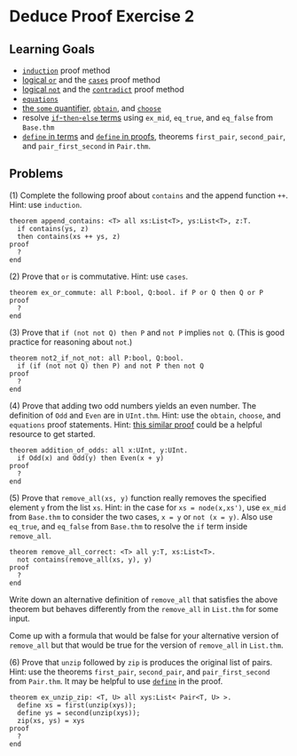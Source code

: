 # Deduce Proof Exercise 2


## Learning Goals

* [`induction`](https://jsiek.github.io/deduce/pages/reference.html#induction) proof method
* [logical `or`](https://jsiek.github.io/deduce/pages/reference.html#or-logical-disjunction) and the [`cases`](https://jsiek.github.io/deduce/pages/reference.html#cases-disjunction-elimination) proof method
* [logical `not`](https://jsiek.github.io/deduce/pages/reference.html#not) and the [`contradict`](https://jsiek.github.io/deduce/pages/reference.html#contradict-proof) proof method
* [`equations`](https://jsiek.github.io/deduce/pages/reference.html#equations)
* [the `some` quantifier](https://jsiek.github.io/deduce/pages/reference.html#some-formula), [`obtain`](https://jsiek.github.io/deduce/pages/reference.html#obtain-proof), and [`choose`](https://jsiek.github.io/deduce/pages/reference.html#choose-proof)
* resolve [`if`-`then`-`else` terms](https://jsiek.github.io/deduce/pages/reference.html#if-then-else-term) using `ex_mid`, `eq_true`, and `eq_false` from `Base.thm`
* [`define` in terms](https://jsiek.github.io/deduce/pages/reference.html#define-term) and [`define` in proofs](https://jsiek.github.io/deduce/pages/reference.html#define-proof), theorems `first_pair`, `second_pair`, and `pair_first_second` in `Pair.thm`.

## Problems


(1) Complete the following proof about `contains` and the append function `++`.
Hint: use `induction`.

```
theorem append_contains: <T> all xs:List<T>, ys:List<T>, z:T.
  if contains(ys, z)
  then contains(xs ++ ys, z)
proof
  ?
end
```

(2) Prove that `or` is commutative.  Hint: use `cases`.

```
theorem ex_or_commute: all P:bool, Q:bool. if P or Q then Q or P
proof
  ?
end
```

(3) Prove that `if (not not Q) then P` and `not P` implies `not Q`.
(This is good practice for reasoning about `not`.)

```
theorem not2_if_not_not: all P:bool, Q:bool.
  if (if (not not Q) then P) and not P then not Q
proof
  ?
end
```

(4) Prove that adding two odd numbers yields an even number.  The
definition of `Odd` and `Even` are in `UInt.thm`.  Hint: use the
`obtain`, `choose`, and `equations` proof statements. Hint: [this similar 
proof](https://jsiek.github.io/deduce/pages/deduce-proofs.html#reasoning-about-some-exists-and-asking-for-help) could be a helpful resource to get started.

```{.deduce^#addition_of_odds}
theorem addition_of_odds: all x:UInt, y:UInt. 
  if Odd(x) and Odd(y) then Even(x + y)
proof
  ?
end
```

(5) Prove that `remove_all(xs, y)` function really removes the specified
element `y` from the list `xs`. Hint: in the case for `xs = node(x,xs')`,
use `ex_mid` from `Base.thm` to consider the two cases, `x = y` or `not (x = y)`.
Also use `eq_true`, and `eq_false` from `Base.thm` to resolve the `if` term
inside `remove_all`.

```
theorem remove_all_correct: <T> all y:T, xs:List<T>.
  not contains(remove_all(xs, y), y)
proof
  ?
end
```

Write down an alternative definition of `remove_all` that satisfies
the above theorem but behaves differently from the `remove_all` in `List.thm`
for some input.

Come up with a formula that would be false for your alternative version of
`remove_all` but that would be true for the version of `remove_all` in
`List.thm`.


(6) Prove that `unzip` followed by `zip` is produces the original list of pairs.
Hint: use the theorems `first_pair`, `second_pair`, and `pair_first_second`
from `Pair.thm`. It may be helpful to use
[`define`](https://jsiek.github.io/deduce/pages/reference.html#define-proof) in the proof.

```
theorem ex_unzip_zip: <T, U> all xys:List< Pair<T, U> >.
  define xs = first(unzip(xys));
  define ys = second(unzip(xys));
  zip(xs, ys) = xys
proof
  ?
end  
```